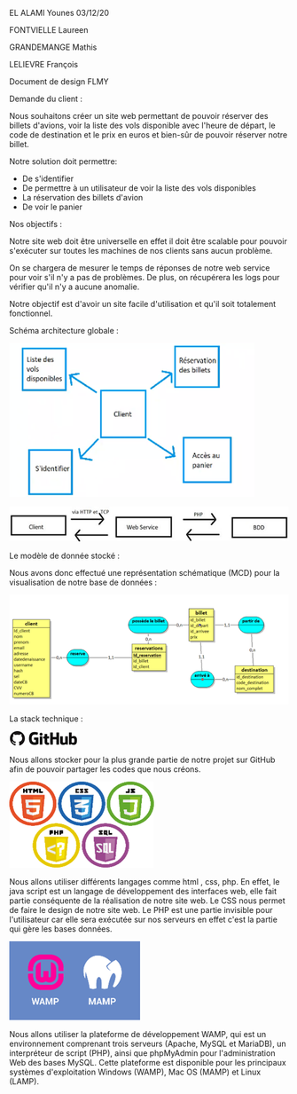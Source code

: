 EL ALAMI Younes 03/12/20

FONTVIELLE Laureen

GRANDEMANGE Mathis

LELIEVRE François

Document de design FLMY

Demande du client :

Nous souhaitons créer un site web permettant de pouvoir réserver des billets d'avions, voir la liste des vols disponible avec l'heure de départ, le code de destination et le prix en euros et bien-sûr de pouvoir réserver notre billet.

Notre solution doit permettre:

- De s'identifier
- De permettre à un utilisateur de voir la liste des vols disponibles
- La réservation des billets d'avion
- De voir le panier

Nos objectifs :

Notre site web doit être universelle en effet il doit être scalable pour pouvoir s'exécuter sur toutes les machines de nos clients sans aucun problème.

On se chargera de mesurer le temps de réponses de notre web service pour voir s'il n'y a pas de problèmes. De plus, on récupérera les logs pour vérifier qu'il n'y a aucune anomalie.

Notre objectif est d'avoir un site facile d'utilisation et qu'il soit totalement fonctionnel.

Schéma architecture globale :

![Alt text](images/Image1.png)

![Alt text](images/Image2.png)

Le modèle de donnée stocké :

Nous avons donc effectué une représentation schématique (MCD) pour la visualisation de notre base de données :

![Alt text](images/Image3.png)

La stack technique :

![Alt text](images/Image4.png)

Nous allons stocker pour la plus grande partie de notre projet sur GitHub afin de pouvoir partager les codes que nous créons.

![Alt text](images/Image5.png)

Nous allons utiliser différents langages comme html , css, php. En effet, le java script est un langage de développement des interfaces web, elle fait partie conséquente de la réalisation de notre site web. Le CSS nous permet de faire le design de notre site web. Le PHP est une partie invisible pour l&#39;utilisateur car elle sera exécutée sur nos serveurs en effet c&#39;est la partie qui gère les bases données.

![Alt text](images/Image6.png)

Nous allons utiliser la plateforme de développement WAMP, qui est un environnement comprenant trois serveurs (Apache, MySQL et MariaDB), un interpréteur de script (PHP), ainsi que phpMyAdmin pour l&#39;administration Web des bases MySQL.
Cette plateforme est disponible pour les principaux systèmes d&#39;exploitation Windows (WAMP), Mac OS (MAMP) et Linux (LAMP).
